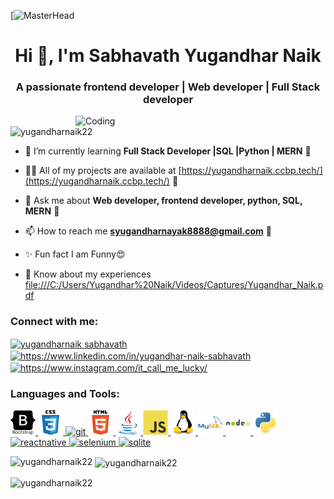 
[![MasterHead](https://encrypted-tbn0.gstatic.com/images?q=tbn:ANd9GcRtf1rVlZFz_9yg0u42H2x4f3kQn33HQ0Lvqkq9CljnWw&usqp=CAU&ec=48665698)
<h1 align="center">Hi 👋, I'm Sabhavath Yugandhar Naik</h1>
<h3 align="center">A passionate frontend developer | Web developer | Full Stack developer</h3>
<img align="right" alt="Coding" width="400" src="https://encrypted-tbn0.gstatic.com/images?q=tbn:ANd9GcSB4GLc1hLQA_ubkhB4ESB7-C48rgMF2NzdY2niMoMnaetR-qGKlXx6SyMRtNGE_boliTNXAGE63yo&usqp=CAU&ec=48665698"

<p align="left"> <img src="https://komarev.com/ghpvc/?username=yugandharnaik22&label=Profile%20views&color=0e75b6&style=flat" alt="yugandharnaik22" /> </p>

- 🌱 I’m currently learning **Full Stack Developer |SQL |Python | MERN** 🖤

- 👨‍💻 All of my projects are available at [https://yugandharnaik.ccbp.tech/](https://yugandharnaik.ccbp.tech/) 🖤

- 💬 Ask me about **Web developer, frontend developer, python, SQL, MERN** 🖤

- 📫 How to reach me **syugandharnayak8888@gmail.com** 🖤
- ✨ Fun fact I am Funny😍

- 📄 Know about my experiences [file:///C:/Users/Yugandhar%20Naik/Videos/Captures/Yugandhar_Naik.pdf](file:///C:/Users/Yugandhar%20Naik/Videos/Captures/Yugandhar_Naik.pdf)

<h3 align="left">Connect with me:</h3>
<p align="left">
<a href="https://twitter.com/yugandharnaik sabhavath" target="blank"><img align="center" src="https://raw.githubusercontent.com/rahuldkjain/github-profile-readme-generator/master/src/images/icons/Social/twitter.svg" alt="yugandharnaik sabhavath" height="30" width="40" /></a>
<a href="https://linkedin.com/in/https://www.linkedin.com/in/yugandhar-naik-sabhavath" target="blank"><img align="center" src="https://raw.githubusercontent.com/rahuldkjain/github-profile-readme-generator/master/src/images/icons/Social/linked-in-alt.svg" alt="https://www.linkedin.com/in/yugandhar-naik-sabhavath" height="30" width="40" /></a>
<a href="https://instagram.com/https://www.instagram.com/it_call_me_lucky/" target="blank"><img align="center" src="https://raw.githubusercontent.com/rahuldkjain/github-profile-readme-generator/master/src/images/icons/Social/instagram.svg" alt="https://www.instagram.com/it_call_me_lucky/" height="30" width="40" /></a>
</p>

<h3 align="left">Languages and Tools:</h3>
<p align="left"> <a href="https://getbootstrap.com" target="_blank" rel="noreferrer"> <img src="https://raw.githubusercontent.com/devicons/devicon/master/icons/bootstrap/bootstrap-plain-wordmark.svg" alt="bootstrap" width="40" height="40"/> </a> <a href="https://www.w3schools.com/css/" target="_blank" rel="noreferrer"> <img src="https://raw.githubusercontent.com/devicons/devicon/master/icons/css3/css3-original-wordmark.svg" alt="css3" width="40" height="40"/> </a> <a href="https://git-scm.com/" target="_blank" rel="noreferrer"> <img src="https://www.vectorlogo.zone/logos/git-scm/git-scm-icon.svg" alt="git" width="40" height="40"/> </a> <a href="https://www.w3.org/html/" target="_blank" rel="noreferrer"> <img src="https://raw.githubusercontent.com/devicons/devicon/master/icons/html5/html5-original-wordmark.svg" alt="html5" width="40" height="40"/> </a> <a href="https://www.java.com" target="_blank" rel="noreferrer"> <img src="https://raw.githubusercontent.com/devicons/devicon/master/icons/java/java-original.svg" alt="java" width="40" height="40"/> </a> <a href="https://developer.mozilla.org/en-US/docs/Web/JavaScript" target="_blank" rel="noreferrer"> <img src="https://raw.githubusercontent.com/devicons/devicon/master/icons/javascript/javascript-original.svg" alt="javascript" width="40" height="40"/> </a> <a href="https://www.linux.org/" target="_blank" rel="noreferrer"> <img src="https://raw.githubusercontent.com/devicons/devicon/master/icons/linux/linux-original.svg" alt="linux" width="40" height="40"/> </a> <a href="https://www.mysql.com/" target="_blank" rel="noreferrer"> <img src="https://raw.githubusercontent.com/devicons/devicon/master/icons/mysql/mysql-original-wordmark.svg" alt="mysql" width="40" height="40"/> </a> <a href="https://nodejs.org" target="_blank" rel="noreferrer"> <img src="https://raw.githubusercontent.com/devicons/devicon/master/icons/nodejs/nodejs-original-wordmark.svg" alt="nodejs" width="40" height="40"/> </a> <a href="https://www.python.org" target="_blank" rel="noreferrer"> <img src="https://raw.githubusercontent.com/devicons/devicon/master/icons/python/python-original.svg" alt="python" width="40" height="40"/> </a> <a href="https://reactnative.dev/" target="_blank" rel="noreferrer"> <img src="https://reactnative.dev/img/header_logo.svg" alt="reactnative" width="40" height="40"/> </a> <a href="https://www.selenium.dev" target="_blank" rel="noreferrer"> <img src="https://raw.githubusercontent.com/detain/svg-logos/780f25886640cef088af994181646db2f6b1a3f8/svg/selenium-logo.svg" alt="selenium" width="40" height="40"/> </a> <a href="https://www.sqlite.org/" target="_blank" rel="noreferrer"> <img src="https://www.vectorlogo.zone/logos/sqlite/sqlite-icon.svg" alt="sqlite" width="40" height="40"/> </a> </p>

<p><img align="left" src="https://github-readme-stats.vercel.app/api/top-langs?username=yugandharnaik22&show_icons=true&locale=en&layout=compact" alt="yugandharnaik22" /></p>

<p>&nbsp;<img align="center" src="https://github-readme-stats.vercel.app/api?username=yugandharnaik22&show_icons=true&locale=en" alt="yugandharnaik22" /></p>

<p><img align="center" src="https://github-readme-streak-stats.herokuapp.com/?user=yugandharnaik22&" alt="yugandharnaik22" /></p>
